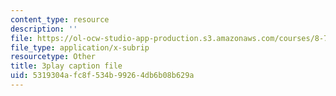 ```yaml
---
content_type: resource
description: ''
file: https://ol-ocw-studio-app-production.s3.amazonaws.com/courses/8-701-introduction-to-nuclear-and-particle-physics-fall-2020/5319304afc8f534b99264db6b08b629a_T-FQQVhPoNo.vtt
file_type: application/x-subrip
resourcetype: Other
title: 3play caption file
uid: 5319304a-fc8f-534b-9926-4db6b08b629a
---
```

